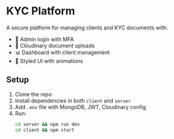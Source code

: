 # KYC Platform

A secure platform for managing clients and KYC documents with:
- 🔐 Admin login with MFA
- 📂 Cloudinary document uploads
- 📊 Dashboard with client management
- 🎨 Styled UI with animations

## Setup
1. Clone the repo
2. Install dependencies in both `client` and `server`
3. Add `.env` file with MongoDB, JWT, Cloudinary config
4. Run:
   ```bash
   cd server && npm run dev
   cd client && npm start
